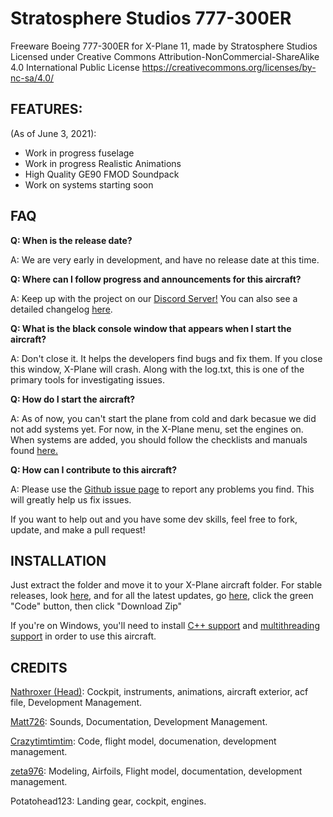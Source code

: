 # Stratosphere Studios 777-300ER
Freeware Boeing 777-300ER for X-Plane 11, made by Stratosphere Studios
Licensed under Creative Commons Attribution-NonCommercial-ShareAlike 4.0 International Public License https://creativecommons.org/licenses/by-nc-sa/4.0/

## FEATURES:

(As of June 3, 2021):

- Work in progress fuselage
- Work in progress Realistic Animations
- High Quality GE90 FMOD Soundpack
- Work on systems starting soon

## FAQ

**Q: When is the release date?**

A: We are very early in development, and have no release date at this time.

**Q: Where can I follow progress and announcements for this aircraft?**

A: Keep up with the project on our [Discord Server!](https://discord.gg/s25sxgwMRt) You can also see a detailed changelog [here](https://github.com/StratosphereStudios/777/commits/main).

**Q: What is the black console window that appears when I start the aircraft?**

A: Don't close it. It helps the developers find bugs and fix them. If you close this window, X-Plane will crash. Along with the log.txt, this is one of the primary tools for investigating issues.

**Q: How do I start the aircraft?**

A: As of now, you can't start the plane from cold and dark becasue we did not add systems yet. For now, in the X-Plane menu, set the engines on. When systems are added, you should follow the checklists and manuals found [here.](https://github.com/StratosphereStudios/777/tree/main/Documentation)

**Q: How can I contribute to this aircraft?**

A: Please use the [Github issue page](https://github.com/StratosphereStudios/777/issues) to report any problems you find. This will greatly help us fix issues.

If you want to help out and you have some dev skills, feel free to fork, update, and make a pull request!

## INSTALLATION
Just extract the folder and move it to your X-Plane aircraft folder. For stable releases, look [here](https://github.com/StratosphereStudios/777/releases), and for all the latest updates, go [here](https://github.com/StratosphereStudios/777), click the green "Code" button, then click "Download Zip"

If you're on Windows, you'll need to install [C++ support](https://www.microsoft.com/en-us/download/details.aspx?id=13523) and [multithreading support](https://aka.ms/vs/16/release/vc_redist.x64.exe) in order to use this aircraft.

## CREDITS
[Nathroxer (Head)](https://github.com/nathroxer): Cockpit, instruments, animations, aircraft exterior, acf file, Development Management.

[Matt726](https://github.com/Matt726-S): Sounds, Documentation, Development Management.

[Crazytimtimtim](https://github.com/crazytimtimtim): Code, flight model, documenation, development management.

[zeta976](https://github.com/zeta976): Modeling, Airfoils, Flight model, documentation, development management.

Potatohead123: Landing gear, cockpit, engines.
